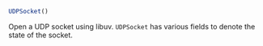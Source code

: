 ```julia
UDPSocket()
```

Open a UDP socket using libuv. `UDPSocket` has various fields to denote the state of the socket.
